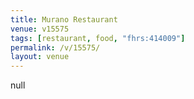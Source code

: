 ```yaml
---
title: Murano Restaurant
venue: v15575
tags: [restaurant, food, "fhrs:414009"]
permalink: /v/15575/
layout: venue
---
```

null